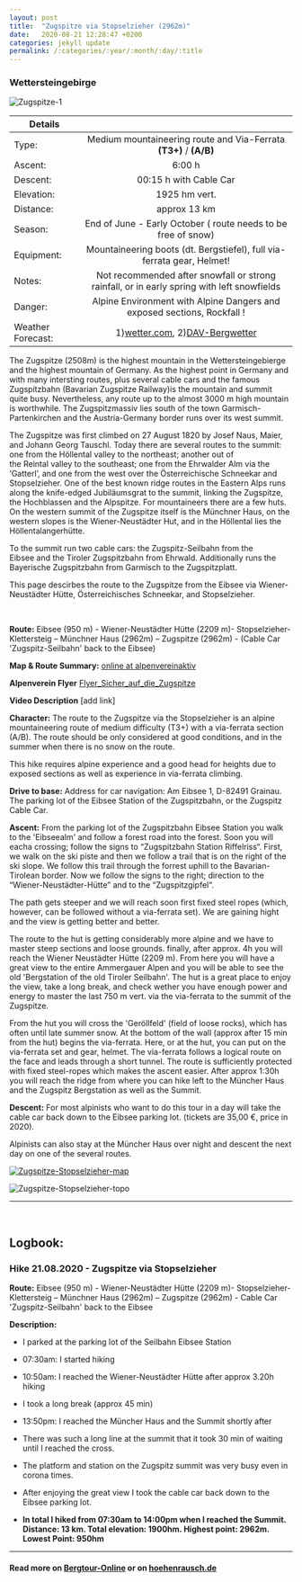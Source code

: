 ```yaml
---
layout: post
title:  "Zugspitze via Stopselzieher (2962m)"
date:   2020-08-21 12:28:47 +0200
categories: jekyll update
permalink: /:categories/:year/:month/:day/:title
---
```

### Wettersteingebirge
![Zugspitze-1](/hikingblog.github.io/assets/img/hiking/Zugspitze-1.jpg)



| Details       |               |
| ------------- |:-------------:|
| Type:         | Medium mountaineering route and Via-Ferrata  **(T3+)** / **(A/B)** |
| Ascent:       | 6:00 h        |
| Descent:      | 00:15 h with Cable Car    |
| Elevation:    | 1925 hm vert.  |
| Distance:     | approx 13 km       |
| Season:       |  End of June - Early October ( route needs to be free of snow)|
| Equipment:    |  Mountaineering boots (dt. Bergstiefel), full via-ferrata gear, Helmet! |
| Notes:        | Not recommended after snowfall or strong rainfall, or in early spring with left snowfields|
| Danger:       | Alpine Environment with Alpine Dangers and exposed sections, Rockfall !  |
| Weather Forecast:   | 1)[wetter.com](https://www.wetter.com/deutschland/garmisch-partenkirchen/DE0003244.html), 2)[DAV-Bergwetter](https://www.alpenverein.de/DAV-Services/Bergwetter/Allgaeu-Karwendel-Ammergau-Zugspitze-Arlberg/Zugspitze/)|



The Zugspitze (2508m) is the highest mountain in the Wettersteingebierge and the highest mountain of Germany. As the highest point in Germany and with many intersting routes, plus several cable cars and the famous Zugspitzbahn (Bavarian Zugspitze Railway)is the mountain and summit quite busy. Nevertheless, any route up to the almost 3000 m high mountain is worthwhile. The Zugspitzmassiv lies south of the town Garmisch-Partenkirchen and the Austria-Germany border runs over its west summit.

The Zugspitze was first climbed on 27 August 1820 by Josef Naus, Maier, and Johann Georg Tauschl. Today there are  several routes to the summit: one from the Höllental valley to the northeast; another out of the Reintal valley to the southeast; one from the Ehrwalder Alm via the ‘Gatterl’, and one from the west over the Österreichische Schneekar and Stopselzieher. One of the best known ridge routes in the Eastern Alps runs along the knife-edged Jubiläumsgrat to the summit, linking the Zugspitze, the Hochblassen and the Alpspitze. For mountaineers there are a few huts. On the western summit of the Zugspitze itself is the Münchner Haus, on the western slopes is the Wiener-Neustädter Hut, and in the Höllental lies the Höllentalangerhütte.

To the summit run two cable cars: the Zugspitz-Seilbahn from the Eibsee and the Tiroler Zugspitzbahn from Ehrwald. Additionally runs the Bayerische Zugspitzbahn from Garmisch to the Zugspitzplatt.

This page descirbes the route to the Zugspitze from the Eibsee via Wiener-Neustädter Hütte, Österreichisches Schneekar, and
Stopselzieher.


<br>

**Route:**
Eibsee (950 m) - Wiener-Neustädter Hütte (2209 m)- Stopselzieher-Klettersteig –  Münchner Haus (2962m) – Zugspitze (2962m) - (Cable Car 'Zugspitz-Seilbahn' back to the Eibsee)

**Map & Route Summary:**   [online at alpenvereinaktiv](https://www.alpenvereinaktiv.com/de/tour/zugspitze-via-stopselzieher-am-2020-08-21/184517083/?share=%7Ezoipijpr%244ossyxxi)

**Alpenverein Flyer** [Flyer_Sicher_auf_die_Zugspitze](/hikingblog.github.io/assets/img/hiking/Flyer_Sicher_auf_die_Zugspitze.pdf)

**Video Description** [add link]

**Character:** The route to the Zugspitze via the Stopselzieher is an alpine mountaineering route of  medium difficulty (T3+) with a via-ferrata section (A/B). The route should be only considered at good conditions, and in the summer when there is no snow on the route.

This hike requires alpine experience and a good head for heights due to exposed sections as well as experience in via-ferrata climbing.

**Drive to base:**
Address for car navigation: Am Eibsee 1, D-82491 Grainau. The parking lot of the Eibsee Station of the Zugspitzbahn, or the Zugspitz Cable Car.


**Ascent:**
From the parking lot of the Zugspitzbahn Eibsee Station you walk to the 'Eibseealm' and follow a forest road into the forest. Soon you will eacha crossing; follow the signs to “Zugspitzbahn Station Riffelriss“. First, we walk on the 	ski piste and then we follow a trail that is on the right of the ski slope.  We follow this trail through the forrest uphill to the Bavarian-Tirolean border. Now we follow the signs to the right; direction to the “Wiener-Neustädter-Hütte” and to the “Zugspitzgipfel“.

The path gets steeper and we will reach soon first fixed steel ropes (which, however, can be followed without a via-ferrata set). We are gaining hight and the view is getting better and better.

The route to the hut is getting considerably more alpine and we have to master steep sections and loose grounds. finally, after approx. 4h  you will reach the Wiener Neustädter Hütte (2209 m). From here you will have a great view to the entire Ammergauer Alpen and you will be able to see the old 'Bergstation of the old Tiroler Seilbahn'. The hut is a great place to enjoy the view, take a long break, and check wether you have enough power and energy to master the last 750 m vert. via the via-ferrata to the summit of the Zugspitze.

From the hut you will cross the 'Geröllfeld' (field of loose rocks), which has often until late summer snow. At the bottom of the wall (approx after 15 min from the hut) begins the via-ferrata. Here, or at the hut, you can put on the via-ferrata set and gear, helmet. The via-ferrata follows a logical route on the face and leads through a short tunnel. The route is sufficiently protected with fixed steel-ropes which makes the ascent easier. After approx 1:30h you will reach the ridge from where you can hike left to the Müncher Haus and the Zugspitz Bergstation as well as the Summit.


**Descent:**
For most alpinists who want to do this tour in a day will take the cable car back down to the Eibsee parking lot. (tickets are 35,00 €, price in 2020).

Alpinists can also stay at the Müncher Haus over night and descent the next day on one of the several routes.



[![Zugspitze-Stopselzieher-map](/hikingblog.github.io/assets/img/hiking/Zugspitze-Stopselzieher-map.jpg)](https://www.alpenvereinaktiv.com/de/tour/zugspitze-via-stopselzieher-am-2020-08-21/184517083/?share=%7Ezoipijpr%244ossyxxi)

![Zugspitze-Stopselzieher-topo](/hikingblog.github.io/assets/img/hiking/stopsel_topo.jpg)

-------

<br>

## Logbook:

### Hike 21.08.2020 - Zugspitze via Stopselzieher
**Route:**  Eibsee (950 m) - Wiener-Neustädter Hütte (2209 m)- Stopselzieher-Klettersteig –  Münchner Haus (2962m) – Zugspitze (2962m) - Cable Car 'Zugspitz-Seilbahn' back to the Eibsee

**Description:**
- I parked at the parking lot of the Seilbahn Eibsee Station
- 07:30am: I started hiking
- 10:50am: I reached the Wiener-Neustädter Hütte after approx 3.20h hiking
- I took a long break (approx 45 min)
- 13:50pm: I reached the Müncher Haus and the Summit shortly after
- There was such a long line at the summit that it took 30 min of waiting until I reached the cross.
- The platform and station on the Zugspitz summit was very busy even in corona times.
- After enjoying the great view I took the cable car back down to the Eibsee parking lot.


- **In total I hiked from 07:30am to 14:00pm when I reached the Summit. Distance: 13 km. Total elevation: 1900hm. Highest point: 2962m. Lowest Point: 950hm**


---

#### Read more on [Bergtour-Online](https://www.bergtour-online.de/bergtouren/klettersteige/zugspitze-stopselzieher/) or on [hoehenrausch.de](https://www.hoehenrausch.de/berge/zugspitze/ehrwald/)
